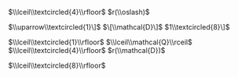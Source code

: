 $\\lceil\\textcircled{4}\\rfloor$ $r(\\oslash)$

$\\uparrow\\textcircled{1}\]$ $\[\\mathcal{D}\]$ $1\\textcircled{8}\]$

$\\lceil\\textcircled{1}\\rfloor$ $\\lceil\\mathcal{Q}\\rceil$ $\\lceil\\textcircled{4}\\rfloor$ $r(\\mathcal{D})$

$\\lceil\\textcircled{8}\\rfloor$